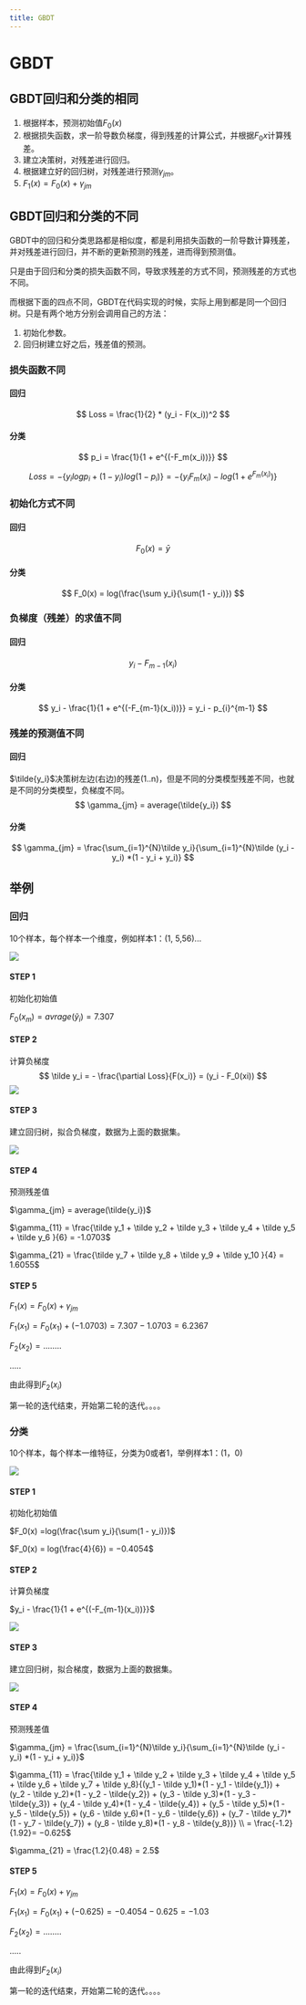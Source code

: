 ```yaml
---
title: GBDT
---
```

# GBDT

## GBDT回归和分类的相同

1. 根据样本，预测初始值$F_0(x)$
2. 根据损失函数，求一阶导数负梯度，得到残差的计算公式，并根据$F_0{x}$计算残差。
3. 建立决策树，对残差进行回归。
4. 根据建立好的回归树，对残差进行预测$\gamma_{jm}$。
5. $F_1(x) = F_0(x) + \gamma_{jm}$

## GBDT回归和分类的不同

GBDT中的回归和分类思路都是相似度，都是利用损失函数的一阶导数计算残差，并对残差进行回归，并不断的更新预测的残差，进而得到预测值。

只是由于回归和分类的损失函数不同，导致求残差的方式不同，预测残差的方式也不同。

而根据下面的四点不同，GBDT在代码实现的时候，实际上用到都是同一个回归树。只是有两个地方分别会调用自己的方法：

1. 初始化参数。
2. 回归树建立好之后，残差值的预测。

### 损失函数不同

#### 回归

$$
Loss = \frac{1}{2} * (y_i - F(x_i))^2
$$

#### 分类

$$
p_i = \frac{1}{1 + e^{(-F_m(x_i))}}
$$


$$
Loss = - \{y_i logp_i + (1 - y_i)log(1-p_i)\}= -\{y_iF_m(x_i) - log(1 + e^{F_m(x_i)})\}
$$

### 初始化方式不同

#### 回归

$$
F_0(x) = \bar{y}
$$

#### 分类

$$
F_0(x) = log(\frac{\sum y_i}{\sum(1 - y_i)})
$$

### 负梯度（残差）的求值不同

#### 回归

$$
y_i - F_{m-1}(x_i)
$$

#### 分类

$$
y_i - \frac{1}{1 + e^{(-F_{m-1}(x_i))}} = y_i - p_{i}^{m-1}
$$

### 残差的预测值不同

#### 回归

$\tilde{y_i}$决策树左边(右边)的残差(1..n)，但是不同的分类模型残差不同，也就是不同的分类模型，负梯度不同。
$$
\gamma_{jm} = average(\tilde{y_i})
$$

#### 分类

$$
\gamma_{jm} = \frac{\sum_{i=1}^{N}\tilde y_i}{\sum_{i=1}^{N}\tilde (y_i - y_i) *(1 - y_i + y_i)}
$$

## 举例

### 回归

10个样本，每个样本一个维度，例如样本1：(1, 5,56)...

![](https://markdocpicture.oss-cn-hangzhou.aliyuncs.com/iPic/2019-05-15-100110.jpg)

#### STEP 1

初始化初始值

$F_0(x_m) = avrage(\tilde y_i) = 7.307$

#### STEP 2

计算负梯度
$$
\tilde y_i = - \frac{\partial Loss}{F(x_i)} = (y_i - F_0(xi))
$$
![](https://markdocpicture.oss-cn-hangzhou.aliyuncs.com/iPic/2019-05-15-093145.jpg)

#### STEP 3

建立回归树，拟合负梯度，数据为上面的数据集。

![](https://markdocpicture.oss-cn-hangzhou.aliyuncs.com/iPic/2019-05-15-093358.jpg)

#### STEP 4

预测残差值

$\gamma_{jm} = average(\tilde{y_i})$

$\gamma_{11} = \frac{\tilde y_1 + \tilde y_2 + \tilde y_3 + \tilde y_4 + \tilde y_5 + \tilde y_6 }{6} = -1.0703$

$\gamma_{21} = \frac{\tilde y_7 + \tilde y_8 + \tilde y_9 + \tilde y_10 }{4} = 1.6055$

#### STEP 5

$F_1(x) = F_0(x) + \gamma_{jm}$

$F_1(x_1) = F_0(x_1) + (-1.0703) = 7.307 - 1.0703 = 6.2367$

$F_2(x_2) = ……..$

…..

由此得到$F_2(x_i)$

第一轮的迭代结束，开始第二轮的迭代。。。。

### 分类

10个样本，每个样本一维特征，分类为0或者1，举例样本1：(1，0)

![](https://markdocpicture.oss-cn-hangzhou.aliyuncs.com/iPic/2019-05-15-094225.jpg)

#### STEP 1

初始化初始值

$F_0(x) =log(\frac{\sum y_i}{\sum(1 - y_i)})$

$F_0(x) = log(\frac{4}{6}) = −0.4054$

#### STEP 2

计算负梯度

$y_i - \frac{1}{1 + e^{(-F_{m-1}(x_i))}}$

![](https://markdocpicture.oss-cn-hangzhou.aliyuncs.com/iPic/2019-05-15-094654.jpg)

#### STEP 3

建立回归树，拟合梯度，数据为上面的数据集。

![](https://markdocpicture.oss-cn-hangzhou.aliyuncs.com/iPic/2019-05-15-094712.jpg)

#### STEP 4

预测残差值

$\gamma_{jm} = \frac{\sum_{i=1}^{N}\tilde y_i}{\sum_{i=1}^{N}\tilde (y_i - y_i) *(1 - y_i + y_i)}$

$\gamma_{11} = \frac{\tilde y_1 + \tilde y_2 + \tilde y_3 + \tilde y_4 + \tilde y_5 + \tilde y_6 + \tilde y_7 + \tilde y_8}{(y_1 - \tilde y_1)*(1 - y_1 - \tilde{y_1}) + (y_2 - \tilde y_2)*(1 - y_2 - \tilde{y_2}) + (y_3 - \tilde y_3)*(1 - y_3 - \tilde{y_3}) + (y_4 - \tilde y_4)*(1 - y_4 - \tilde{y_4}) + (y_5 - \tilde y_5)*(1 - y_5 - \tilde{y_5}) + (y_6 - \tilde y_6)*(1 - y_6 - \tilde{y_6}) + (y_7 - \tilde y_7)*(1 - y_7 - \tilde{y_7}) + (y_8 - \tilde y_8)*(1 - y_8 - \tilde{y_8})}  \\ = \frac{-1.2}{1.92}= −0.625$

$\gamma_{21} = \frac{1.2}{0.48} = 2.5$

#### STEP 5

$F_1(x) = F_0(x) + \gamma_{jm}$

$F_1(x_1) = F_0(x_1) + (−0.625) = −0.4054 −0.625 = -1.03$

$F_2(x_2) = ……..$

…..

由此得到$F_2(x_i)$

第一轮的迭代结束，开始第二轮的迭代。。。。